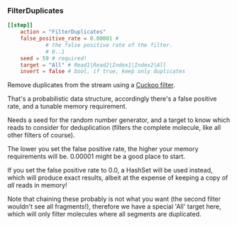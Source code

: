 ### FilterDuplicates

```toml
[[step]]
    action = "FilterDuplicates"
    false_positive_rate = 0.00001 #
            # the false positive rate of the filter.
            # 0..1
    seed = 59 # required!
    target = "All" # Read1|Read2|Index1|Index2|All
    invert = false # bool, if true, keep only duplicates
```

Remove duplicates from the stream using a [Cuckoo filter](https://en.wikipedia.org/wiki/Cuckoo_filter).

That's a probabilistic data structure, accordingly there's a false positive rate,
and a tunable memory requirement.

Needs a seed for the random number generator, and a target
to know which reads to consider for deduplication (filters the complete molecule, like
all other filters of course).

The lower you set the false positive rate, the higher your memory requirements will be.
0.00001 might be a good place to start. 

If you set the false positive rate to 0.0, a HashSet will be used instead,
which will produce exact results, albeit at the expense of keeping a copy of *all* reads in memory! 

Note that chaining these probably is not what you want (the second filter wouldn't see all fragments!),
therefore we have a special 'All' target here, which will only filter molecules where all segments are duplicated.
